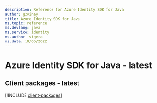 ```yaml
---
description: Reference for Azure Identity SDK for Java
author: g2vinay
title: Azure Identity SDK for Java
ms.topic: reference
ms.devlang: java
ms.service: identity
ms.author: vigera
ms.data: 10/05/2022
---
```

# Azure Identity SDK for Java - latest

## Client packages - latest
[!INCLUDE [client-packages](identity-client-index.md)]